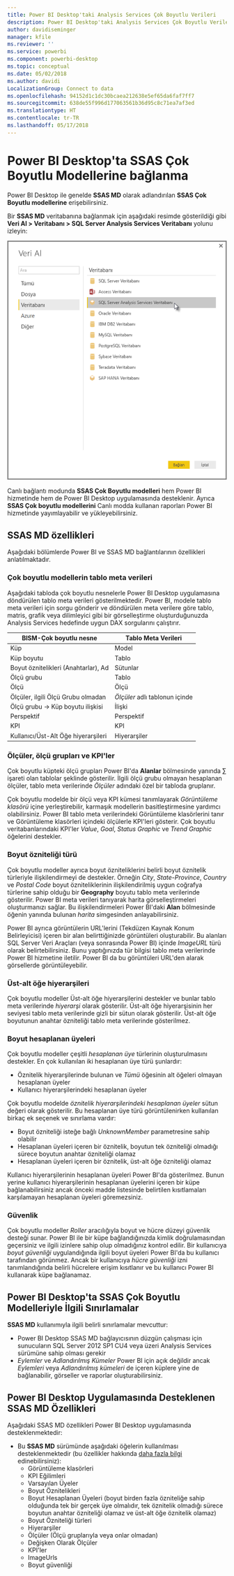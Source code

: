 ```yaml
---
title: Power BI Desktop'taki Analysis Services Çok Boyutlu Verileri
description: Power BI Desktop'taki Analysis Services Çok Boyutlu Verileri
author: davidiseminger
manager: kfile
ms.reviewer: ''
ms.service: powerbi
ms.component: powerbi-desktop
ms.topic: conceptual
ms.date: 05/02/2018
ms.author: davidi
LocalizationGroup: Connect to data
ms.openlocfilehash: 94152d1c1dc30bcaea212638e5ef65da6faf7ff7
ms.sourcegitcommit: 638de55f996d177063561b36d95c8c71ea7af3ed
ms.translationtype: HT
ms.contentlocale: tr-TR
ms.lasthandoff: 05/17/2018
---
```

# <a name="connect-to-ssas-multidimensional-models-in-power-bi-desktop"></a>Power BI Desktop'ta SSAS Çok Boyutlu Modellerine bağlanma
Power BI Desktop ile genelde **SSAS MD** olarak adlandırılan **SSAS Çok Boyutlu modellerine** erişebilirsiniz.

Bir **SSAS MD** veritabanına bağlanmak için aşağıdaki resimde gösterildiği gibi **Veri Al &gt; Veritabanı &gt; SQL Server Analysis Services Veritabanı** yolunu izleyin:

![](media/desktop-ssas-multidimensional/ssas-multidimensional-2.png)

Canlı bağlantı modunda **SSAS Çok Boyutlu modelleri** hem Power BI hizmetinde hem de Power BI Desktop uygulamasında desteklenir. Ayrıca **SSAS Çok boyutlu modellerini** Canlı modda kullanan raporları Power BI hizmetinde yayımlayabilir ve yükleyebilirsiniz.

## <a name="capabilities-and-features-of-ssas-md"></a>SSAS MD özellikleri
Aşağıdaki bölümlerde Power BI ve SSAS MD bağlantılarının özellikleri anlatılmaktadır.

### <a name="tabular-metadata-of-multidimensional-models"></a>Çok boyutlu modellerin tablo meta verileri
Aşağıdaki tabloda çok boyutlu nesnelerle Power BI Desktop uygulamasına döndürülen tablo meta verileri gösterilmektedir. Power BI, modele tablo meta verileri için sorgu gönderir ve döndürülen meta verilere göre tablo, matris, grafik veya dilimleyici gibi bir görselleştirme oluşturduğunuzda Analysis Services hedefinde uygun DAX sorgularını çalıştırır.

| BISM-Çok boyutlu nesne | Tablo Meta Verileri |
| --- | --- |
| Küp |Model |
| Küp boyutu |Tablo |
| Boyut öznitelikleri (Anahtarlar), Ad |Sütunlar |
| Ölçü grubu |Tablo |
| Ölçü |Ölçü |
| Ölçüler, ilgili Ölçü Grubu olmadan |*Ölçüler* adlı tablonun içinde |
| Ölçü grubu -> Küp boyutu ilişkisi |İlişki |
| Perspektif |Perspektif |
| KPI |KPI |
| Kullanıcı/Üst-Alt Öğe hiyerarşileri |Hiyerarşiler |

### <a name="measures-measure-groups-and-kpis"></a>Ölçüler, ölçü grupları ve KPI'ler
Çok boyutlu küpteki ölçü grupları Power BI'da **Alanlar** bölmesinde yanında ∑ işareti olan tablolar şeklinde gösterilir. İlgili ölçü grubu olmayan hesaplanan ölçüler, tablo meta verilerinde *Ölçüler* adındaki özel bir tabloda gruplanır.

Çok boyutlu modelde bir ölçü veya KPI kümesi tanımlayarak *Görüntüleme klasörü* içine yerleştirebilir, karmaşık modellerin basitleştirmesine yardımcı olabilirsiniz. Power BI tablo meta verilerindeki Görüntüleme klasörlerini tanır ve Görüntüleme klasörleri içindeki ölçülerle KPI'leri gösterir. Çok boyutlu veritabanlarındaki KPI'ler *Value*, *Goal*, *Status Graphic* ve *Trend Graphic* öğelerini destekler.

### <a name="dimension-attribute-type"></a>Boyut özniteliği türü
Çok boyutlu modeller ayrıca boyut özniteliklerini belirli boyut öznitelik türleriyle ilişkilendirmeyi de destekler. Örneğin *City*, *State-Province*, *Country* ve *Postal Code* boyut özniteliklerinin ilişkilendirilmiş uygun coğrafya türlerine sahip olduğu bir **Geography** boyutu tablo meta verilerinde gösterilir. Power BI meta verileri tanıyarak harita görselleştirmeleri oluşturmanızı sağlar. Bu ilişkilendirmeleri Power BI'daki **Alan** bölmesinde öğenin yanında bulunan *harita* simgesinden anlayabilirsiniz.

Power BI ayrıca görüntülerin URL'lerini (Tekdüzen Kaynak Konum Belirleyicisi) içeren bir alan belirttiğinizde görüntüleri oluşturabilir. Bu alanları SQL Server Veri Araçları (veya sonrasında Power BI) içinde *ImageURL* türü olarak belirtebilirsiniz. Bunu yaptığınızda tür bilgisi tablo meta verilerinde Power BI hizmetine iletilir. Power BI da bu görüntüleri URL'den alarak görsellerde görüntüleyebilir.

### <a name="parent-child-hierarchies"></a>Üst-alt öğe hiyerarşileri
Çok boyutlu modeller Üst-alt öğe hiyerarşilerini destekler ve bunlar tablo meta verilerinde *hiyerarşi* olarak gösterilir. Üst-alt öğe hiyerarşisinin her seviyesi tablo meta verilerinde gizli bir sütun olarak gösterilir. Üst-alt öğe boyutunun anahtar özniteliği tablo meta verilerinde gösterilmez.

### <a name="dimension-calculated-members"></a>Boyut hesaplanan üyeleri
Çok boyutlu modeller çeşitli *hesaplanan üye* türlerinin oluşturulmasını destekler. En çok kullanılan iki hesaplanan üye türü şunlardır:

* Öznitelik hiyerarşilerinde bulunan ve *Tümü* öğesinin alt öğeleri olmayan hesaplanan üyeler
* Kullanıcı hiyerarşilerindeki hesaplanan üyeler

Çok boyutlu modelde *öznitelik hiyerarşilerindeki hesaplanan üyeler* sütun değeri olarak gösterilir. Bu hesaplanan üye türü görüntülenirken kullanılan birkaç ek seçenek ve sınırlama vardır:

* Boyut özniteliği isteğe bağlı *UnknownMember* parametresine sahip olabilir
* Hesaplanan üyeleri içeren bir öznitelik, boyutun tek özniteliği olmadığı sürece boyutun anahtar özniteliği olamaz
* Hesaplanan üyeleri içeren bir öznitelik, üst-alt öğe özniteliği olamaz

Kullanıcı hiyerarşilerinin hesaplanan üyeleri Power BI'da gösterilmez. Bunun yerine kullanıcı hiyerarşilerinin hesaplanan üyelerini içeren bir küpe bağlanabilirsiniz ancak önceki madde listesinde belirtilen kısıtlamaları karşılamayan hesaplanan üyeleri göremezsiniz.

### <a name="security"></a>Güvenlik
Çok boyutlu modeller *Roller* aracılığıyla boyut ve hücre düzeyi güvenlik desteği sunar. Power BI ile bir küpe bağlandığınızda kimlik doğrulamasından geçersiniz ve ilgili izinlere sahip olup olmadığınız kontrol edilir. Bir kullanıcıya *boyut güvenliği* uygulandığında ilgili boyut üyeleri Power BI'da bu kullanıcı tarafından görünmez. Ancak bir kullanıcıya *hücre güvenliği* izni tanımlandığında belirli hücrelere erişim kısıtlanır ve bu kullanıcı Power BI kullanarak küpe bağlanamaz.

## <a name="limitations-of-ssas-multidimensional-models-in-power-bi-desktop"></a>Power BI Desktop'ta SSAS Çok Boyutlu Modelleriyle İlgili Sınırlamalar
**SSAS MD** kullanımıyla ilgili belirli sınırlamalar mevcuttur:

* Power BI Desktop SSAS MD bağlayıcısının düzgün çalışması için sunucuların SQL Server 2012 SP1 CU4 veya üzeri Analysis Services sürümüne sahip olması gerekir
* *Eylemler* ve *Adlandırılmış Kümeler* Power BI için açık değildir ancak *Eylemleri* veya *Adlandırılmış kümeleri* de içeren küplere yine de bağlanabilir, görseller ve raporlar oluşturabilirsiniz.

## <a name="supported-features-of-ssas-md-in-power-bi-desktop"></a>Power BI Desktop Uygulamasında Desteklenen SSAS MD Özellikleri
Aşağıdaki SSAS MD özellikleri Power BI Desktop uygulamasında desteklenmektedir:

* Bu **SSAS MD** sürümünde aşağıdaki öğelerin kullanılması desteklenmektedir (bu özellikler hakkında [daha fazla bilgi](https://msdn.microsoft.com/library/jj969574.aspx) edinebilirsiniz):
  * Görüntüleme klasörleri
  * KPI Eğilimleri
  * Varsayılan Üyeler
  * Boyut Öznitelikleri
  * Boyut Hesaplanan Üyeleri (boyut birden fazla özniteliğe sahip olduğunda tek bir gerçek üye olmalıdır, tek öznitelik olmadığı sürece boyutun anahtar özniteliği olamaz ve üst-alt öğe öznitelik olamaz)
  * Boyut Özniteliği türleri
  * Hiyerarşiler
  * Ölçüler (Ölçü gruplarıyla veya onlar olmadan)
  * Değişken Olarak Ölçüler
  * KPI'ler
  * ImageUrls
  * Boyut güvenliği

